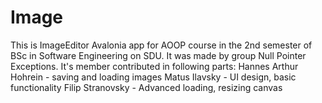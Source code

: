 # Image
This is ImageEditor Avalonia app for AOOP course in the 2nd semester of BSc in Software Engineering on SDU. It was made by group Null Pointer Exceptions. It's member contributed in following parts:
Hannes Arthur Hohrein - saving and loading images
Matus Ilavsky - UI design, basic functionality
Filip Stranovsky - Advanced loading, resizing canvas